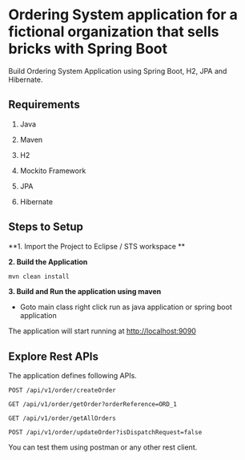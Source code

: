 

# Ordering System application for a fictional organization that sells bricks with Spring Boot

Build Ordering System Application using Spring Boot, H2, JPA and Hibernate.

## Requirements

1. Java

2. Maven

3. H2

4. Mockito Framework

5. JPA

6. Hibernate

## Steps to Setup

**1. Import the Project to Eclipse / STS workspace **


**2. Build the Application**
```bash
mvn clean install
```

**3. Build and Run the application using maven**

+ Goto main class right click run as java application or spring boot application

The application will start running at <http://localhost:9090>

## Explore Rest APIs

The application defines following APIs.

	POST /api/v1/order/createOrder

    GET /api/v1/order/getOrder?orderReference=ORD_1

	GET /api/v1/order/getAllOrders
	
	POST /api/v1/order/updateOrder?isDispatchRequest=false
	

You can test them using postman or any other rest client.


